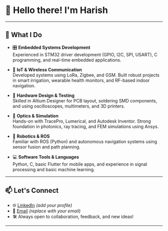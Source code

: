 # 👋 Hello there! I'm Harish

---

## 🔧 What I Do

- 🎛️ **Embedded Systems Development**  
  Experienced in STM32 driver development (GPIO, I2C, SPI, USART), C programming, and real-time embedded applications.

- 📡 **IoT & Wireless Communication**  
  Developed systems using LoRa, Zigbee, and GSM. Built robust projects in smart irrigation, wearable health monitors, and RF-based indoor navigation.

- 🧠 **Hardware Design & Testing**  
  Skilled in Altium Designer for PCB layout, soldering SMD components, and using oscilloscopes, multimeters, and 3D printers.

- 🔬 **Optics & Simulation**  
  Hands-on with TracePro, Lumerical, and Autodesk Inventor. Strong foundation in photonics, ray tracing, and FEM simulations using Ansys.

- 🤖 **Robotics & ROS**  
  Familiar with ROS (Python) and autonomous navigation systems using sensor fusion and path planning.

- 💻 **Software Tools & Languages**  
  Python, C, basic Flutter for mobile apps, and experience in signal processing and basic machine learning.

---

## 📫 Let's Connect

- 🌐 [LinkedIn](https://www.linkedin.com/) *(add your profile)*  
- 📧 [Email](mailto:youremail@example.com) *(replace with your email)*  
- 🛠️ Always open to collaboration, feedback, and new ideas!

---
